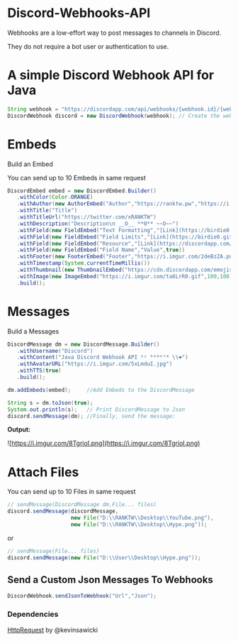 # Discord-Webhooks-API

Webhooks are a low-effort way to post messages to channels in Discord.

They do not require a bot user or authentication to use.

# A simple Discord Webhook API for Java

```java
String webhook = "https://discordapp.com/api/webhooks/{webhook.id}/{webhook.token}";
DiscordWebhook discord = new DiscordWebhook(webhook); // Create the webhook client
```
# Embeds
Build an Embed

You can send up to 10 Embeds in same request
```java
DiscordEmbed embed = new DiscordEmbed.Builder()
   .withColor(Color.ORANGE)
   .withAuthor(new AuthorEmbed("Author","https://ranktw.pw","https://i.imgur.com/2deBzZA.png"))
   .withTitle("Title")
   .withTitleUrl("https://twitter.com/xRANKTW")
   .withDescription("Description\n __O__ **0** ~~O~~")
   .withField(new FieldEmbed("Text Formatting","[Link](https://birdie0.github.io/discord-webhooks-guide/other/discord_markdown.html)",true))
   .withField(new FieldEmbed("Field Limits","[Link](https://birdie0.github.io/discord-webhooks-guide/other/field_limits.html)",true))
   .withField(new FieldEmbed("Resource","[Link](https://discordapp.com/developers/docs/resources/webhook#create-webhook)",true))
   .withField(new FieldEmbed("Field Name","Value",true))
   .withFooter(new FooterEmbed("Footer","https://i.imgur.com/2deBzZA.png"))
   .withTimestamp(System.currentTimeMillis())
   .withThumbnail(new ThumbnailEmbed("https://cdn.discordapp.com/emojis/413210566459392010.gif",10,100))
   .withImage(new ImageEmbed("https://i.imgur.com/ta6LrR0.gif",100,100))
   .build();
```
# Messages
Build a Messages
```java
DiscordMessage dm = new DiscordMessage.Builder()
   .withUsername("Discord")
   .withContent("Java Discord Webhook API ᵇʸ ᴿᴬᴺᴷᵀᵂ \\❤")
   .withAvatarURL("https://i.imgur.com/5xLmduI.jpg")
   .withTTS(true)
   .build();
```

```java
dm.addEmbeds(embed);     //Add Embeds to the DiscordMessage 

String s = dm.toJson(true);
System.out.println(s);   // Print DiscordMessage to Json
discord.sendMessage(dm); //Finally, send the message:
```
**Output:**

![https://i.imgur.com/8TgrioI.png](https://i.imgur.com/8TgrioI.png)

# Attach Files
You can send up to 10 Files in same request
```java
// sendMessage(DiscordMessage dm,File... files)
discord.sendMessage(discordMessage,
                    new File("D:\\RANKTW\\Desktop\\YouTube.png"),
                    new File("D:\\RANKTW\\Desktop\\Hype.png"));
```
or
```java
// sendMessage(File... files)
discord.sendMessage(new File("D:\\User\\Desktop\\Hype.png"));
```

## Send a Custom Json Messages To Webhooks

```java
DiscordWebhook.sendJsonToWebhook("Url","Json");
```

### Dependencies

[HttpRequest](https://github.com/kevinsawicki/http-request) by @kevinsawicki
